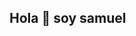 ## Hola 👋 soy samuel

<!--
Soy desarrollador Full Stack apasionado por la tecnología y el código abierto.

- 💻 Actualmente trabajando en proyectos con React y Node.js.
- 🌱 Aprendiendo más sobre inteligencia artificial.
- 📫 Contacto: samuel@yohenao.com

-->
